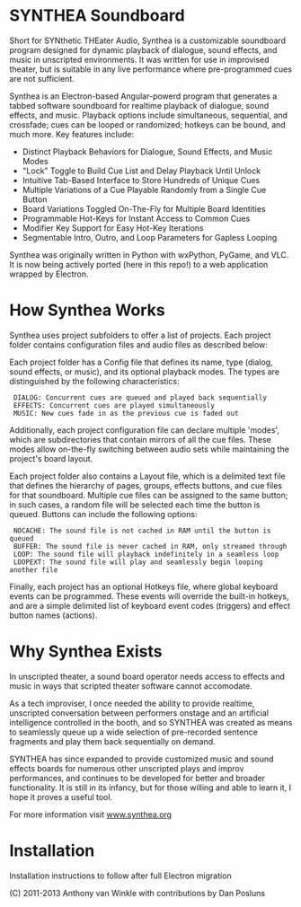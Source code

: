 SYNTHEA Soundboard
==============

Short for SYNthetic THEater Audio, Synthea is a customizable soundboard program designed for dynamic playback of
dialogue, sound effects, and music in unscripted environments. It was written for use in improvised theater, but
is suitable in any live performance where pre-programmed cues are not sufficient.

Synthea is an Electron-based Angular-powerd program that generates a tabbed software soundboard for realtime playback of dialogue,
sound effects, and music. Playback options include simultaneous, sequential, and crossfade; cues can be looped or
randomized; hotkeys can be bound, and much more. Key features include:

 - Distinct Playback Behaviors for Dialogue, Sound Effects, and Music Modes
 - "Lock" Toggle to Build Cue List and Delay Playback Until Unlock
 - Intuitive Tab-Based Interface to Store Hundreds of Unique Cues
 - Multiple Variations of a Cue Playable Randomly from a Single Cue Button
 - Board Variations Toggled On-The-Fly for Multiple Board Identities
 - Programmable Hot-Keys for Instant Access to Common Cues
 - Modifier Key Support for Easy Hot-Key Iterations
 - Segmentable Intro, Outro, and Loop Parameters for Gapless Looping

Synthea was originally written in Python with wxPython, PyGame, and VLC. It is
now being actively ported (here in this repo!) to a web application wrapped by
Electron.


How Synthea Works
=============

Synthea uses project subfolders to offer a list of projects. Each project folder contains configuration files and audio files as described below:

Each project folder has a Config file that defines its name, type (dialog, sound effects, or music), and its optional playback modes. The types are distinguished by the following characteristics:

     DIALOG: Concurrent cues are queued and played back sequentially
     EFFECTS: Concurrent cues are played simultaneously
     MUSIC: New cues fade in as the previous cue is faded out

Additionally, each project configuration file can declare multiple 'modes', which are subdirectories that contain mirrors of all the cue files. These modes allow on-the-fly switching between audio sets while maintaining the project's board layout.

Each project folder also contains a Layout file, which is a delimited text file that defines the hierarchy of pages,
groups, effects buttons, and cue files for that soundboard. Multiple cue files can be assigned to the same button;
in such cases, a random file will be selected each time the button is queued. Buttons can include the following options:

     NOCACHE: The sound file is not cached in RAM until the button is queued
     BUFFER: The sound file is never cached in RAM, only streamed through
     LOOP: The sound file will playback indefinitely in a seamless loop
     LOOPEXT: The sound file will play and seamlessly begin looping another file

Finally, each project has an optional Hotkeys file, where global keyboard events can be programmed. These events will override the built-in hotkeys, and are a simple delimited list of keyboard event codes (triggers) and effect button names (actions).

Why Synthea Exists
===============
In unscripted theater, a sound board operator needs access to effects and music in ways that
scripted theater software cannot accomodate.

As a tech improviser, I once needed the ability to provide realtime, unscripted conversation
between performers onstage and an artificial intelligence controlled in the booth, and so SYNTHEA was
created as means to seamlessly queue up a wide selection of pre-recorded sentence fragments and play them
back sequentially on demand.

SYNTHEA has since expanded to provide customized music and sound effects boards for numerous other
unscripted plays and improv performances, and continues to be developed for better and broader functionality.
It is still in its infancy, but for those willing and able to learn it, I hope it proves a useful tool.

For more information visit www.synthea.org

Installation
========

Installation instructions to follow after full Electron migration

(C) 2011-2013 Anthony van Winkle with contributions by Dan Posluns
